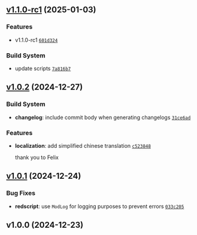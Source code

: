 ## [v1.1.0-rc1](https://github.com/Norviah/dialogue-history/compare/v1.0.2...v1.1.0-rc1) (2025-01-03)

### Features

- v1.1.0-rc1 <code>[601d324](https://github.com/Norviah/dialogue-history/commit/601d32468cab7e2eb7ca50b8d38b611111f4b278)</code>

### Build System

- update scripts <code>[7a816b7](https://github.com/Norviah/dialogue-history/commit/7a816b7d600c3dccb264485269429a26a57333a3)</code>

## [v1.0.2](https://github.com/Norviah/dialogue-history/compare/v1.0.1...v1.0.2) (2024-12-27)

### Build System

- **changelog**: include commit body when generating changelogs <code>[31ce6ad](https://github.com/Norviah/dialogue-history/commit/31ce6ad282533c11b8a7b824f3c0dda7eb4f51da)</code>

### Features

- **localization**: add simplified chinese translation <code>[c523848](https://github.com/Norviah/dialogue-history/commit/c523848186229eddc2e8532480b35c15139056c5)</code>

	thank you to Felix

## [v1.0.1](https://github.com/Norviah/dialogue-history/compare/v1.0.0...v1.0.1) (2024-12-24)

### Bug Fixes

- **redscript**: use `ModLog` for logging purposes to prevent errors <code>[033c205](https://github.com/Norviah/dialogue-history/commit/033c205a3019bab7491f15b88ab2bbbc7eed5958)</code>

## v1.0.0 (2024-12-23)